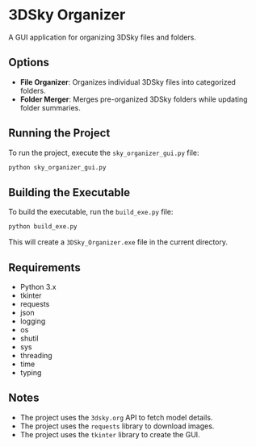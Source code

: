 # 3DSky Organizer

A GUI application for organizing 3DSky files and folders.

## Options

* **File Organizer**: Organizes individual 3DSky files into categorized folders.
* **Folder Merger**: Merges pre-organized 3DSky folders while updating folder summaries.

## Running the Project

To run the project, execute the `sky_organizer_gui.py` file:
```bash
python sky_organizer_gui.py
```
## Building the Executable

To build the executable, run the `build_exe.py` file:
```bash
python build_exe.py
```
This will create a `3DSky_Organizer.exe` file in the current directory.

## Requirements

* Python 3.x
* tkinter
* requests
* json
* logging
* os
* shutil
* sys
* threading
* time
* typing

## Notes

* The project uses the `3dsky.org` API to fetch model details.
* The project uses the `requests` library to download images.
* The project uses the `tkinter` library to create the GUI.
